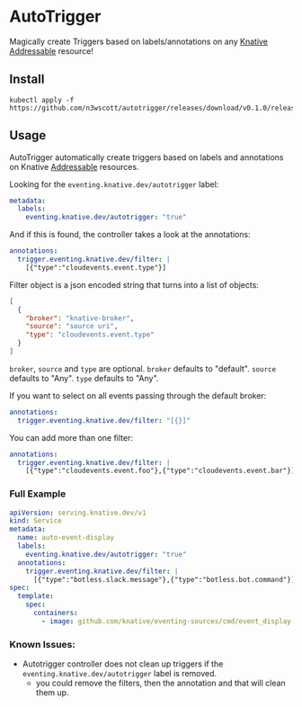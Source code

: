 # AutoTrigger

Magically create Triggers based on labels/annotations on any [Knative](https://knative.dev)
[Addressable](https://godoc.org/github.com/knative/pkg/apis/duck/v1#Addressable) resource!

## Install

```shell
kubectl apply -f https://github.com/n3wscott/autotrigger/releases/download/v0.1.0/release.yaml
```

## Usage

AutoTrigger automatically create triggers based on labels and annotations on Knative
[Addressable](https://godoc.org/github.com/knative/pkg/apis/duck/v1#Addressable) resources.

Looking for the `eventing.knative.dev/autotrigger` label:

```yaml
metadata:
  labels:
    eventing.knative.dev/autotrigger: "true"
```

And if this is found, the controller takes a look at the annotations:

```yaml
annotations:
  trigger.eventing.knative.dev/filter: |
    [{"type":"cloudevents.event.type"}]
```

Filter object is a json encoded string that turns into a list of objects:

```json
[
  {
    "broker": "knative-broker",
    "source": "source uri",
    "type": "cloudevents.event.type"
  }
]
```

`broker`, `source` and `type` are optional. `broker` defaults to "default".
`source` defaults to "Any". `type` defaults to "Any".

If you want to select on all events passing through the default broker:

```yaml
annotations:
  trigger.eventing.knative.dev/filter: "[{}]"
```

You can add more than one filter:

```yaml
annotations:
  trigger.eventing.knative.dev/filter: |
    [{"type":"cloudevents.event.foo"},{"type":"cloudevents.event.bar"}]
```

### Full Example

```yaml
apiVersion: serving.knative.dev/v1
kind: Service
metadata:
  name: auto-event-display
  labels:
    eventing.knative.dev/autotrigger: "true"
  annotations:
    trigger.eventing.knative.dev/filter: |
      [{"type":"botless.slack.message"},{"type":"botless.bot.command"}]
spec:
  template:
    spec:
      containers:
        - image: github.com/knative/eventing-sources/cmd/event_display
```

### Known Issues:

- Autotrigger controller does not clean up triggers if the
  `eventing.knative.dev/autotrigger` label is removed.
  - you could remove the filters, then the annotation and that will clean them
    up.
